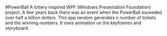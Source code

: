 #PowerBall
A lottery inspired WPF (Windows Presentation Foundation) project. A few years back there was an event when the PowerBall exceeded over half a billion dollars. This app random generates n number of tickets and the winning numbers. It uses animation on the keyframes and storyboard.